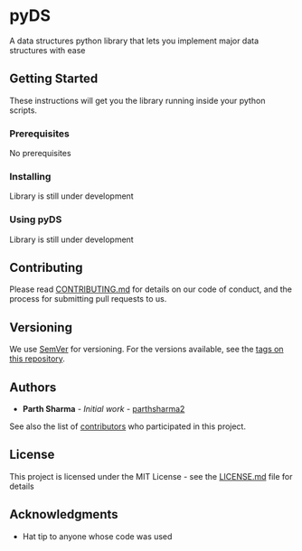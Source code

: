 # pyDS
A data structures python library that lets you implement major data structures with ease
## Getting Started

These instructions will get you the library running inside your python scripts. 

### Prerequisites
No prerequisites

### Installing
Library is still under development

### Using pyDS
Library is still under development

## Contributing

Please read [CONTRIBUTING.md](https://gist.github.com/PurpleBooth/b24679402957c63ec426) for details on our code of conduct, and the process for submitting pull requests to us.

## Versioning

We use [SemVer](http://semver.org/) for versioning. For the versions available, see the [tags on this repository](https://github.com/your/project/tags). 

## Authors

* **Parth Sharma** - *Initial work* - [parthsharma2](https://github.com/parthsharma2)

See also the list of [contributors](https://github.com/parthsharma2/pyDS) who participated in this project.

## License

This project is licensed under the MIT License - see the [LICENSE.md](LICENSE.md) file for details

## Acknowledgments

* Hat tip to anyone whose code was used


